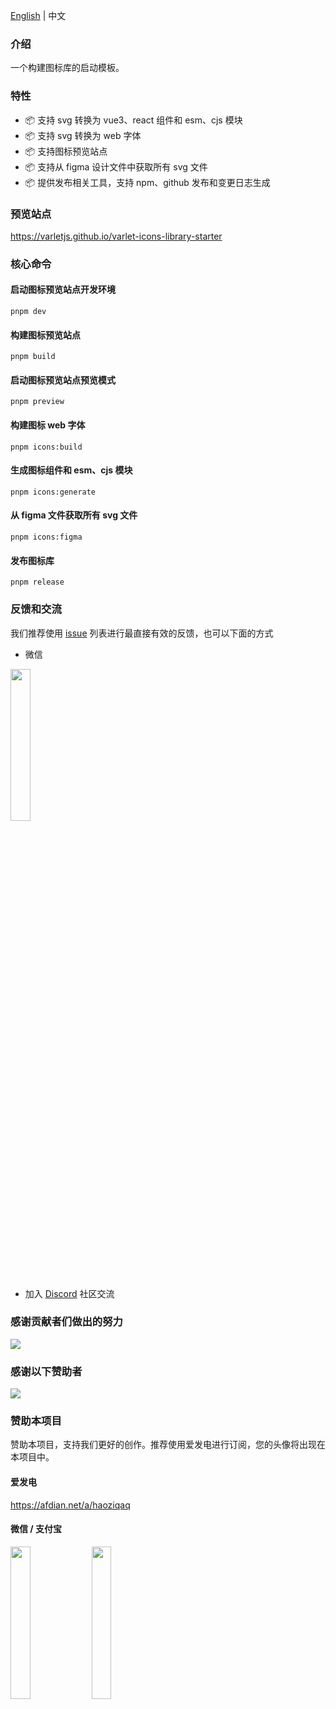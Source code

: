 <a href="https://github.com/varletjs/varlet-icons-library-starter/blob/main/README.md">English</a> |
<span>中文</span>

### 介绍

一个构建图标库的启动模板。

### 特性

- 📦 支持 svg 转换为 vue3、react 组件和 esm、cjs 模块
- 📦 支持 svg 转换为 web 字体
- 📦 支持图标预览站点
- 📦 支持从 figma 设计文件中获取所有 svg 文件
- 📦 提供发布相关工具，支持 npm、github 发布和变更日志生成

### 预览站点

https://varletjs.github.io/varlet-icons-library-starter

### 核心命令

#### 启动图标预览站点开发环境

```
pnpm dev
```

#### 构建图标预览站点

```
pnpm build
```

#### 启动图标预览站点预览模式

```
pnpm preview
```

#### 构建图标 web 字体

```
pnpm icons:build
```

#### 生成图标组件和 esm、cjs 模块

```
pnpm icons:generate
```

#### 从 figma 文件获取所有 svg 文件

```
pnpm icons:figma
```

#### 发布图标库

```
pnpm release
```

### 反馈和交流

我们推荐使用 [issue](https://github.com/varletjs/varlet-icons-library-starter/issues) 列表进行最直接有效的反馈，也可以下面的方式

* 微信

<img style="width: 25%" src="https://cdn.jsdelivr.net/gh/varletjs/varlet-static/community.png" />

* 加入 [Discord](https://discord.gg/Dmb8ydBHkw) 社区交流

### 感谢贡献者们做出的努力

<a href="https://github.com/varletjs/varlet-icons-library-starter/graphs/contributors">
  <img src="https://contrib.rocks/image?repo=varletjs/varlet-icons-library-starter" />
</a>

### 感谢以下赞助者

<a href="https://cdn.jsdelivr.net/gh/varletjs/varlet-static/sponsorkit/sponsors.svg">
  <img src="https://cdn.jsdelivr.net/gh/varletjs/varlet-static/sponsorkit/sponsors.svg">
</a>

### 赞助本项目

赞助本项目，支持我们更好的创作。推荐使用爱发电进行订阅，您的头像将出现在本项目中。

#### 爱发电

<a href="https://afdian.net/a/haoziqaq">https://afdian.net/a/haoziqaq</a>

#### 微信 / 支付宝

<img style="width: 25%" src="https://cdn.jsdelivr.net/gh/varletjs/varlet-static/wechat.jpg" />
<img style="width: 25%" src="https://cdn.jsdelivr.net/gh/varletjs/varlet-static/alipay.jpg" />